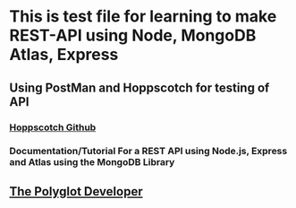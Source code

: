 # This is test file for learning to make **REST-API** using **Node**, **MongoDB Atlas**, **Express**
## Using PostMan and Hoppscotch for testing of API
### [Hoppscotch Github](https://github.com/hoppscotch/hoppscotch)
### Documentation/Tutorial For a REST API using **Node.js**, **Express** and **Atlas** using the **MongoDB** Library
## [The Polyglot Developer](https://www.thepolyglotdeveloper.com/2018/09/developing-restful-api-nodejs-mongodb-atlas/)